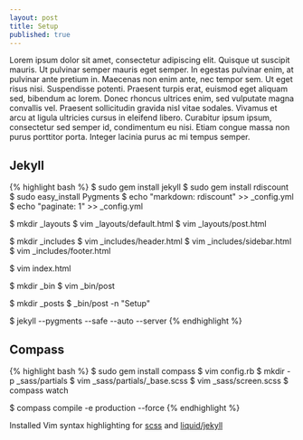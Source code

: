 ```yaml
---
layout: post
title: Setup
published: true
---
```


Lorem ipsum dolor sit amet, consectetur adipiscing elit. Quisque ut suscipit mauris. Ut pulvinar semper mauris eget semper. In egestas pulvinar enim, at pulvinar ante pretium in. Maecenas non enim ante, nec tempor sem. Ut eget risus nisi. Suspendisse potenti. Praesent turpis erat, euismod eget aliquam sed, bibendum ac lorem. Donec rhoncus ultrices enim, sed vulputate magna convallis vel. Praesent sollicitudin gravida nisl vitae sodales. Vivamus et arcu at ligula ultricies cursus in eleifend libero. Curabitur ipsum ipsum, consectetur sed semper id, condimentum eu nisi. Etiam congue massa non purus porttitor porta. Integer lacinia purus ac mi tempus semper.

## Jekyll
{% highlight bash %}
$ sudo gem install jekyll
$ sudo gem install rdiscount
$ sudo easy_install Pygments
$ echo "markdown: rdiscount" >> _config.yml
$ echo "paginate: 1" >> _config.yml

$ mkdir _layouts
$ vim _layouts/default.html
$ vim _layouts/post.html

$ mkdir _includes
$ vim _includes/header.html
$ vim _includes/sidebar.html
$ vim _includes/footer.html

$ vim index.html

$ mkdir _bin
$ vim _bin/post

$ mkdir _posts
$ _bin/post -n "Setup"

$ jekyll --pygments --safe --auto --server
{% endhighlight %}

## Compass
{% highlight bash %}
$ sudo gem install compass
$ vim config.rb
$ mkdir -p _sass/partials
$ vim _sass/partials/_base.scss
$ vim _sass/screen.scss
$ compass watch

$ compass compile -e production --force
{% endhighlight %}

Installed Vim syntax highlighting for [scss](https://github.com/cakebaker/scss-syntax.vim) and [liquid/jekyll](https://github.com/tpope/vim-liquid)
